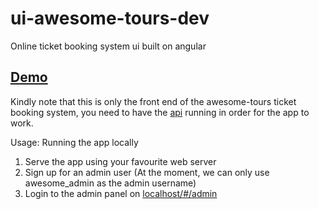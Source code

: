 # ui-awesome-tours-dev
Online ticket booking system ui built on angular

## [Demo](tours.awesome-fortune.co.za)

Kindly note that this is only the front end of the awesome-tours ticket booking system,
you need to have the [api](https://github.com/awesome-fortune/api-awesome-tours) running in order for the app
to work.

Usage: Running the app locally

1. Serve the app using your favourite web server
2. Sign up for an admin user (At the moment, we can only use awesome_admin as the admin username)
3. Login to the admin panel on [localhost/#/admin]()

